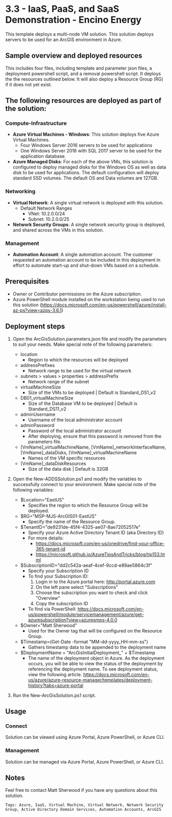 
# 3.3 - IaaS, PaaS, and SaaS Demonstration - Encino Energy

This template deploys a multi-node VM solution. This solution deploys servers to be used for an ArcGIS environment in Azure.


## Sample overview and deployed resources

This includes four files, including template and parameter json files, a deployment powershell script, and a removal powershell script. It deploys the the resources outlined below. It will also deploy a Resource Group (RG) if it does not yet exist.


## The following resources are deployed as part of the solution:
  
### Compute-Infrastructure

+ **Azure Virtual Machines - Windows**: This solution deploys five Azure Virtual Machines.
    - Four Windows Server 2016 servers to be used for applications
    - One Windows Server 2016 with SQL 2017 server to be used for the application database.
+ **Azure Managed Disks**: For each of the above VMs, this solution is configured to deploy managed disks for the Windows OS as well as data disk to be used for applications. The default configuration will deploy standard SSD volumes. The default OS and Data volumes are 127GB.
  
### Networking

+  **Virtual Network**: A single virtual network is deployed with this solution.
    - Default Network Ranges
        - VNet: 10.2.0.0/24
        - Subnet: 10.2.0.0/25
+  **Network Security Groups**: A single network security group is deployed, and shared across the VMs in this solution.

### Management
+ **Automation Account**: A single automation account. The customer requested an automation account to be included in this deployment in effort to automate start-up and shut-down VMs based on a schedule.

## Prerequisites

+ Owner or Contributor permissions on the Azure subscription.
+ Azure PowerShell module installed on the workstation being used to run this solution (https://docs.microsoft.com/en-us/powershell/azure/install-az-ps?view=azps-3.6.1)


## Deployment steps

1. Open the ArcGisSolution.parameters.json file and modify the parameters to suit your needs. Make special note of the following parameters:
    - location
        - Region to which the resources will be deployed
    - addressPrefixes
        - Network range to be used for the virtual network
    - subnets > values > properties > addressPrefix
        - Network range of the subnet
    - virtualMachineSize
        - Size of the VMs to be deployed | Default is Standard_DS1_v2
    - DB01_virtualMachineSize
        - Size of the Database VM to be deployed | Default is Standard_DS11_v2
    - adminUsername
        - Username of the local administrator account
    - adminPassword
        - Password of the local administrator account
        - After deploying, ensure that this password is removed from the parameters file.
    - [VmName]_virtualMachineName, [VmName]_networkInterfaceName, [VmName]_dataDisks, [VmName]_virtualMachineName
        - Names of the VM specific resources
    - [VmName]_dataDiskResources
        - Size of the data disk | Default is 32GB

2. Open the New-ADDSSolution.ps1 and modify the variables to successfully connect to your environment. Make special note of the following variables:

    - $Location="EastUS"
        - Specifies the region to which the Resource Group will be deployed.
    - $RG="MSP-MJS-ArcGIS01-EastUS"
        - Specify the name of the Resource Group.
    - $TenantID="de9231de-45f4-4325-ae07-8ae72052517e"
        - Specify your Azure Active Directory Tenant ID (aka Directory ID)
        - For more details:
            - https://docs.microsoft.com/en-us/onedrive/find-your-office-365-tenant-id
            - https://microsoft.github.io/AzureTipsAndTricks/blog/tip153.html
    - $SubscriptionID="dd2c542a-aeaf-4cef-9ccd-e89ae5864c3f"
        - Specify your Subscription ID
        - To find your Subscription ID:
            1) Login in to the Azure portal here: http://portal.azure.com
            2) On the left pane select "Subscriptions"
            3) Choose the subscription you want to check and click "Overview"
            4) Copy the subscription ID 
        - To find via PowerShell: https://docs.microsoft.com/en-us/powershell/module/servicemanagement/azure/get-azuresubscription?view=azuresmps-4.0.0
    - $Owner="Matt Sherwood"
        - Used for the Owner tag that will be configured on the Resource Group.
    - $Timestamp=(Get-Date -format "MM-dd-yyyy_HH-mm-ss")
        - Gathers timestamp data to be appended to the deployment name 
    - $DeploymentName = "ArcGisInitialDeployment_" + $Timestamp
        - The name of the deployment object in Azure. As the deployment occurs, you will be able to view the status of the deployment by referencing the deployment name. To see deployment status, view the following article. https://docs.microsoft.com/en-us/azure/azure-resource-manager/templates/deployment-history?tabs=azure-portal 

3. Run the New-ArcGisSolution.ps1 script.



## Usage

### Connect

Solution can be viewed using Azure Portal, Azure PowerShell, or Azure CLI.

### Management

Solution can be managed via Azure Portal, Azure PowerShell, or Azure CLI.

## Notes

Feel free to contact Matt Sherwood if you have any questions about this solution.

`Tags: Azure, IaaS, Virtual Machine, Virtual Network, Network Security Group, Active Directory Domain Services, Automation Accounts, ArcGIS`